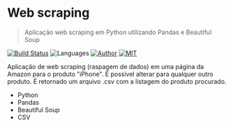 # Web scraping

> Aplicação web scraping em Python utilizando Pandas e Beautiful Soup


[![Build Status](http://img.shields.io/travis/badges/badgerbadgerbadger.svg?style=flat-square)](https://travis-ci.org/badges/badgerbadgerbadger)
![Languages](https://img.shields.io/badge/languages-Python-yellow.svg)
[![Author](https://img.shields.io/badge/author-ThiagoMoura-brightgreen.svg?style=flat-square)](https://github.com/TAMMoura)
[![MIT](https://img.shields.io/dub/l/vibe-d.svg?style=flat-square)](https://github.com/TAMMoura/crud-javafx-jdbc/blob/master/LICENSE)

Aplicação de web scraping (raspagem de dados) em uma página da Amazon para o produto "iPhone". É possível alterar para qualquer outro produto. É retornado um arquivo .csv com a listagem do produto procurado.

* Python
* Pandas
* Beautiful Soup
* CSV
